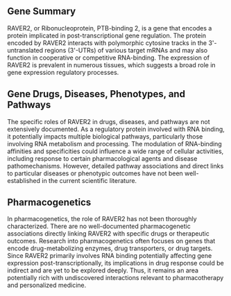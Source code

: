 ## Gene Summary
RAVER2, or Ribonucleoprotein, PTB-binding 2, is a gene that encodes a protein implicated in post-transcriptional gene regulation. The protein encoded by RAVER2 interacts with polymorphic cytosine tracks in the 3'-untranslated regions (3'-UTRs) of various target mRNAs and may also function in cooperative or competitive RNA-binding. The expression of RAVER2 is prevalent in numerous tissues, which suggests a broad role in gene expression regulatory processes.

## Gene Drugs, Diseases, Phenotypes, and Pathways
The specific roles of RAVER2 in drugs, diseases, and pathways are not extensively documented. As a regulatory protein involved with RNA binding, it potentially impacts multiple biological pathways, particularly those involving RNA metabolism and processing. The modulation of RNA-binding affinities and specificities could influence a wide range of cellular activities, including response to certain pharmacological agents and disease pathomechanisms. However, detailed pathway associations and direct links to particular diseases or phenotypic outcomes have not been well-established in the current scientific literature.

## Pharmacogenetics
In pharmacogenetics, the role of RAVER2 has not been thoroughly characterized. There are no well-documented pharmacogenetic associations directly linking RAVER2 with specific drugs or therapeutic outcomes. Research into pharmacogenetics often focuses on genes that encode drug-metabolizing enzymes, drug transporters, or drug targets. Since RAVER2 primarily involves RNA binding potentially affecting gene expression post-transcriptionally, its implications in drug response could be indirect and are yet to be explored deeply. Thus, it remains an area potentially rich with undiscovered interactions relevant to pharmacotherapy and personalized medicine.